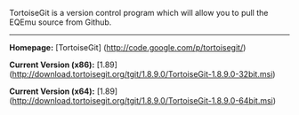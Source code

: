 TortoiseGit is a version control program which will allow you to pull the EQEmu source from Github.

***

**Homepage:** [TortoiseGit] (http://code.google.com/p/tortoisegit/)

**Current Version (x86):** [1.89] (http://download.tortoisegit.org/tgit/1.8.9.0/TortoiseGit-1.8.9.0-32bit.msi)

**Current Version (x64):** [1.89] (http://download.tortoisegit.org/tgit/1.8.9.0/TortoiseGit-1.8.9.0-64bit.msi)